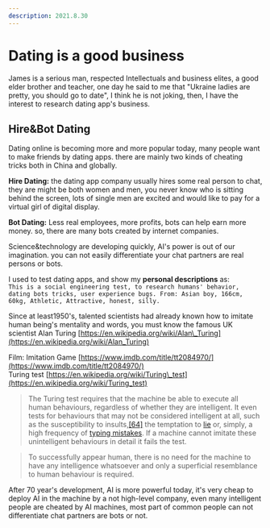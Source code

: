 ```yaml
---
description: 2021.8.30
---
```


# Dating is a good business

James is a serious man, respected Intellectuals and business elites, a good elder brother and teacher, one day he said to me that "Ukraine ladies are pretty, you should go to date", I think he is not joking, then, I have the interest to research dating app's business.

## Hire&Bot Dating

Dating online is becoming more and more popular today, many people want to make friends by dating apps. there are mainly two kinds of cheating tricks both in China and globally.

**Hire Dating:** the dating app company usually hires some real person to chat, they are might be both women and men, you never know who is sitting behind the screen, lots of single men are excited and would like to pay for a virtual girl of digital display.

**Bot Dating:** Less real employees, more profits, bots can help earn more money.  so, there are many bots created by internet companies.

Science&technology are developing quickly, AI's power is out of our imagination. you can not easily differentiate your chat partners are real persons or bots.

I used to test dating apps, and show my **personal descriptions** as:   
`This is a social engineering test, to research humans' behavior, dating bots tricks, user experience bugs. From: Asian boy, 166cm, 60kg, Athletic, Attractive, honest, silly.`

Since at least1950's, talented scientists had already known how to imitate human being's mentality and words, you must know the famous UK scientist Alan Turing  [https://en.wikipedia.org/wiki/Alan\_Turing](https://en.wikipedia.org/wiki/Alan_Turing)

Film: Imitation Game [https://www.imdb.com/title/tt2084970/](https://www.imdb.com/title/tt2084970/)  
Turing test [https://en.wikipedia.org/wiki/Turing\_test](https://en.wikipedia.org/wiki/Turing_test)

> The Turing test requires that the machine be able to execute all human behaviours, regardless of whether they are intelligent. It even tests for behaviours that may not be considered intelligent at all, such as the susceptibility to insults,[\[64\]](https://en.wikipedia.org/wiki/Turing_test#cite_note-FOOTNOTESayginCicekli2002227%E2%80%93258-64) the temptation to [lie](https://en.wikipedia.org/wiki/Lie) or, simply, a high frequency of [typing mistakes](https://en.wikipedia.org/wiki/Typographical_error). If a machine cannot imitate these unintelligent behaviours in detail it fails the test.

> To successfully appear human, there is no need for the machine to have any intelligence whatsoever and only a superficial resemblance to human behaviour is required.

After 70 year's development, AI is more powerful today, it's very cheap to deploy AI in the machine by a not high-level company, even many intelligent people are cheated by AI machines, most part of common people can not differentiate chat partners are bots or not. 



